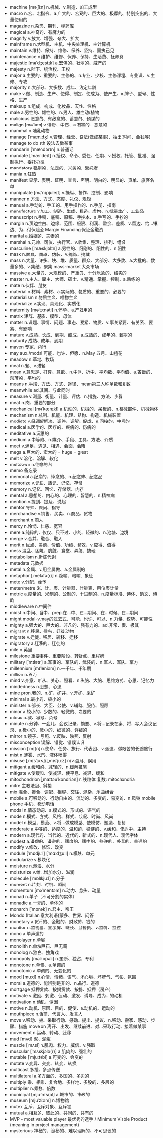 - machine [məˈʃiːn] n.机械、v.制造、加工成型
- macro n.宏、宏指令、a.广大的、宏观的、巨大的、极厚的、特别突出的、大量使用的
- magazine n.杂志、期刊、弹药库
- magical a.神奇的、有魔力的
- magnify v.放大、增强、夸大、扩大
- mainframe n.大型机、主机、中央处理机、主计算机
- maintain v.维持、保持、维修、保养、坚持、固执己见
- maintenance n.维护、维修、保养、保持、生活费、抚养费
- majestic [məˈdʒestɪk] a.宏伟的、壮丽的、威严的
- majesty n.陛下、统治权、王权
- major a.主要的、重要的、主修的、n.专业、少校、主修课程、专业课、v.主修、专攻
- majority n.大部分、大多数、成年、法定年龄
- make v.做、制造、生产、使得、制定、使成为、使产生、n.牌子、型号、性格、生产
- makeup n.组成、构成、化妆品、天性、性格
- male a.男性的、雄性的、n.男人、雄性动/植物
- malicious 恶意的、有敌意的、蓄意的、预谋的
- malign [məˈlaɪn] v.诽谤、中伤、a.有害的、恶意的
- mammal n.哺乳动物
- manage [ˈmænɪdʒ] v.管理、经营、设法(做成某事)、抽出(时间、金钱等) manage to do sth 设法去做某事
- mandarin [ˈmændərɪn] n.普通话
- mandate [ˈmændeɪt] n.授权、命令、委任、任期、v.授权、托管、批准、强制执行、委托办理
- mandatory 强制的、法定的、义务的、受托者
- mania n.狂热
- manifest 显示、表明、证明、宣言、声明、明白的、明显的、货单、旅客名单
- manipulate [məˈnɪpjuleɪt] v.操纵、操作、控制、影响
- manner n.方法、方式、态度、礼仪、规矩
- manual a.手动的、手工的、用手操作的、n.手册、指南
- manufacture v.加工、制造、生成、捏造、虚构、n.批量生产、工业品
- manuscript n.手稿、底稿、原稿、手抄本、a.手写的、手抄的
- margin n.页边空白、边缘、范围、极限、利润、盈余、差额、v.留边、给...镶边、为...付保险金  Margin Financing 保证金融资
- marital a.婚姻的、夫妻的
- marshal n.元帅、司仪、执行官、v.收集、整理、排列、组织
- masculine [ˈmæskjəlɪn] a.男性的、阳刚的、阳性的、n.阳性
- mask n.面具、面罩、伪装、v.掩饰、掩藏
- mass n.大量、许多、块、堆、质量、群众、大部分、大多数、a.大批的、数量多的、v.集结、聚集 mass-market 大众市场
- massive a.大量的、大规模的、严重的、十分危急的、结实的
- master n.主人、雇主、大师、硕士、v.精通、掌握、控制、a.熟练的
- mate n.伙伴、朋友
- material n.材料、素材、a.实际的、物质的、重要的、必要的
- materialism n.物质主义、唯物主义
- materialize v.实现、具现化、实质化
- maternity [məˈtɜːnəti] n.怀孕、a.产妇用的
- matrix 矩阵、基质、模型、母体
- matter n.课题、事情、问题、事态、要紧、物质、v.事关紧要、有关系、要紧、有影响
- mature v.成熟、长成、到期、酿成、a.成熟的、成年的、到期的
- maturity 成熟、成年、到期
- maven 专家、内行
- may aux./modal 可能、也许、但愿、n.May 五月、山楂花
- meadow n.草地、牧场
- meal n.餐、v.进餐
- mean v.意思是、打算、意欲、n.中间、折中、平均数、平均值、a.吝啬的、刻薄的、平均的
- means n.手段、方法、方式、途径、mean第三人称单数和复数
- meanwhile ad.其间、与此同时
- measure v.测量、衡量、计量、评估、n.措施、方法、步骤
- meat n.肉、重要的部分
- mechanical [məˈkænɪkl] a.机动的、机械的、呆板的、n.机械部件、机械物体
- mechanism n.机制、机能、机理、结构、构造、机械装置
- mediate v.经调解解决、调停、调解、促成、a.间接的、中间的
- medical a.医学的、医疗的、疾病的、伤病的
- meditative a.沉思的
- medium a.中等的、n.媒介、手段、工具、方法、介质
- meet v.满足、遇见、相遇、会面、会晤
- mega a.巨大的、宏大的 = huge = great
- melt v.溶化、溶解、软化
- meltdown n.彻底垮台
- memo 备忘录
- memorial a.纪念的、悼念的、n.纪念碑、纪念品
- memorize v.记住、熟记、记忆、存储
- memory n.记忆、回忆、存储器、内存
- mental a.思想的、内心的、心理的、智慧的、n.精神病
- mention v.提到、提及、说起
- mentor 导师、顾问、指导
- merchandise v.销售、买卖、n.商品、货物
- merchant n.商人
- mercy n.怜悯、仁慈、宽容
- mere a.纯粹的、仅仅、只不过、小的、轻微的、n.池塘、边境
- merge v.合并、融合、融入
- merit n.优点、美德、价值、功绩、绩效、v.应得、值得
- mess 混乱、困境、肮脏、食堂、弄脏、搞砸
- metabolism n.新陈代谢
- metadata 元数据
- metal n.金属、v.用金属做、a.金属制的
- metaphor [ˈmetəfə(r)] n.隐喻、暗喻、象征
- mete v.分配、给予
- meter/metre 米、计、表、计量器、计量表、用仪表计量
- metric a.度量的、米制的、公制的、十进制的、n.度量标准、诗体、韵文、诗韵
- middleware n.中间件
- midst n.中间、当中、prep.在...中、在...期间、在...时候、在...期间
- might modal-v.may的过去式、可能、也许、可以、n.力量、权势、可能性
- mighty a.强大的、巨大的、非凡的、强有力的、ad.非常、很、极其
- migrant n.移民、候鸟、迁徙动物
- migrate v.迁徙、移居、转移、迁移
- migratory a.迁移的、迁徙的
- mile n.英里
- milestone 重要事件、重要阶段、转折点、里程碑
- military [ˈmɪlətri] a.军事的、军队的、武装的、n.军人、军队、军方
- millennium [mɪˈleniəm] n.一千年、千年期
- million n.百万
- mind v.介意、听从、关心、照看、n.头脑、大脑、思维方式、心思、记忆力
- mindedness n.思想、心思
- mine pron.我的、n.矿、矿井、v.开矿、采矿
- minimal a.最小的、极小的
- minister n.部长、大臣、公使、v.辅助、服侍、照顾
- minor a.较小的、少数的、轻微的、次要的
- minus n.减、减号、负号
- minute n.分钟、一会儿、会议记录、摘要、v.将...记录在案、将...写入会议记录、a.极小的、微小的、细微的、详细的
- mirror n.镜子、写照、v.反映、映照、反射
- misconception 误解、错觉、错误认识
- mission [ˈmɪʃn] n.使命、任务、旅行、代表团、v.派遣、做艰苦的长途旅行
- mist n.薄雾、水汽、液体喷雾
- misuse [ˌmɪsˈjuːs]/[ˌmɪsˈjuːz] n/v.滥用、误用
- mitigant a.缓和的、减轻的、n.缓解措施
- mitigate v.使缓和、使减轻、使平息、减轻、缓和
- mitochondrion [ˌmaɪtəʊˈkɒndriən] n.线粒体 复数: mitochondria
- mitre 主教法冠、斜接
- mix 混合、掺合、调配、相容、交往、混杂、乐曲组合
- mobile a.可移动的、行动自由的、流动的、多变的、易变的、n.风铃 mobile phone 手机、移动电话
- modal n.情态动词、a.模式的、形式的、语气的
- mode n.模式、方式、风格、样式、状况、时尚、风尚
- model n.模型、模范、v.将...做成模型、使模仿、塑造、复制
- moderate a.中等的、适度的、温和的、稳健的、v.缓和、使适中、主持
- modern a.现代的、当代的、近代的、新式的、n.现代人、现代字体
- modest a.谦虚的、谦逊的、适度的、适中的、些许的、朴素的、普通的
- modify v.修改、修饰、改变
- module [ˈmɒdjuːl] [ˈmɑːdʒuːl] n.模块、单元
- modularize v.模块化
- moisture n.潮湿、水分
- moisturize v.给...增加水分、滋润
- molecule [ˈmɒlɪkjuːl] n.分子
- moment n.片刻、时机、瞬间
- momentum [məˈmentəm] n.动力、势头、动量
- monad n.单子（不可分割的实体）
- monadic a.一元的、单体的
- monarch [ˈmɒnək] n.君主、帝王
- Mondo (Italian 意大利语)蒙多、世界、问答
- monetary a.货币的、金融的、财政的、钱的
- monitor n.监视器、显示屏、班长、监督员、v.监听、监控
- mono a.单声道的
- monolayer n.单层
- monolith n.单块巨石、巨无霸
- monolog n.独白、独角戏
- monopoly [məˈnɒpəli] n.垄断、独占、专利
- monotone n.单调、a.单调的
- monotonic a.单调的、无变化的
- mood [muːd] n.心情、情绪、语气、坏心境、坏脾气、气氛、氛围
- moral a.道德的、能辨别是非的、n.品行、道德
- mortgage 抵押贷款、按揭贷款、按揭、抵押（房产）
- motivate v.激励、刺激、促动、激发、诱导、成为...的动机
- motivation n.动机、诱因
- motive n.动机、原因、目的、促使、a.动机的、运动的
- mouthpiece n.话筒、代言人、发言人
- move v.移动、搬、采取行动、感动、提出、提议、n.移动、搬家、感动、步骤、措施  move on 离开、出发、继续前进、对...采取行动、接着做某事
- movement n.运动、转动、迁移
- mud [mʌd] 泥、泥浆
- muscle [ˈmʌsl] n.肌肉、权力、威信、v.强取
- muscular [ˈmʌskjələ(r)] a.肌肉的、强壮的
- mutable [ˈmjuːtəbl] a.可变的、会变的
- mutate v.变异、突变、转变、转换
- multicast 多播、多点传送
- multilateral a.多方面的、多国的、多边的
- multiply 乘、相乘、复合地、多样地、多股的、多层的
- multiplier n.乘数、倍数
- municipal [mjuːˈnɪsɪpl] a.城市的、市政的
- museum [mjuˈziːəm] n.博物馆
- mutex 互斥、互斥对象、互斥锁
- mutual a.相互的、彼此的、共同的、共有的
- MVP - most valuable player 最优秀的选手 /  Minimum Viable Product (meaning in project management) 
- mysterious 神秘的、诡秘的、难以理解的、不可思议的